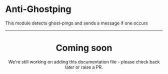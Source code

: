 # Anti-Ghostping

This module detects ghost-pings and sends a message if one occurs

<ModuleOverview moduleName="anti-ghostping" />

---

<center><h1>Coming soon</h1></center>
<center>We're still working on adding this documentation file - please check back later or raise a PR.</center>
